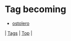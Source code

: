 <!--
title: Tag becoming
date: 2020-06-28T15:26:59.361Z
tags:
-->
# Tag becoming

 * [ostolero](73187904853.md)

| [Tags](tags.md) | [Top](index.md) |
